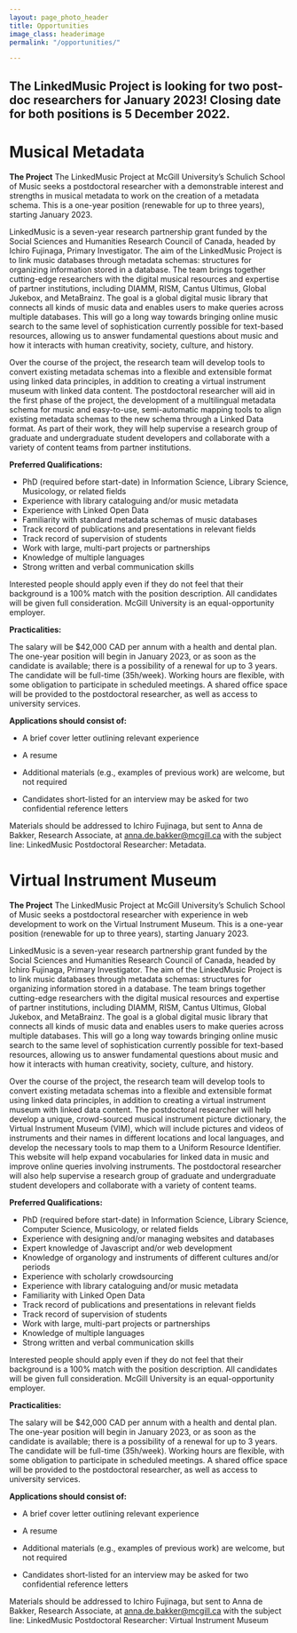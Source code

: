 ```yaml
---
layout: page_photo_header
title: Opportunities
image_class: headerimage
permalink: "/opportunities/"

---
```

## The LinkedMusic Project is looking for two post-doc researchers for January 2023! Closing date for both positions is 5 December 2022.

# Musical Metadata

**The Project**
The LinkedMusic Project at McGill University’s Schulich School of Music seeks a postdoctoral researcher with a demonstrable interest and strengths in musical metadata to work on the creation of a metadata schema. This is a one-year position (renewable for up to three years), starting January 2023. 

LinkedMusic is a seven-year research partnership grant funded by the Social Sciences and Humanities Research Council of Canada, headed by Ichiro Fujinaga, Primary Investigator. The aim of the LinkedMusic Project is to link music databases through metadata schemas: structures for organizing information stored in a database.  The team brings together cutting-edge researchers with the digital musical resources and expertise of partner institutions, including DIAMM, RISM, Cantus Ultimus, Global Jukebox, and MetaBrainz. The goal is a global digital music library that connects all kinds of music data and enables users to make queries across multiple databases. This will go a long way towards bringing online music search to the same level of sophistication currently possible for text-based resources, allowing us to answer fundamental questions about music and how it interacts with human creativity, society, culture, and history. 

Over the course of the project, the research team will develop tools to convert existing metadata schemas into a flexible and extensible format using linked data principles, in addition to creating a virtual instrument museum with linked data content. The postdoctoral researcher will aid in the first phase of the project, the development of a multilingual metadata schema for music and easy-to-use, semi-automatic mapping tools to align existing metadata schemas to the new schema through a Linked Data format.  As part of their work, they will help supervise a research group of graduate and undergraduate student developers and collaborate with a variety of content teams from partner institutions. 

**Preferred Qualifications:**
* PhD (required before start-date) in Information Science, Library Science, Musicology, or related fields 
* Experience with library cataloguing and/or music metadata 
* Experience with Linked Open Data 
* Familiarity with standard metadata schemas of music databases 
* Track record of publications and presentations in relevant fields 
* Track record of supervision of students 
* Work with large, multi-part projects or partnerships 
* Knowledge of multiple languages 
* Strong written and verbal communication skills 

Interested people should apply even if they do not feel that their background is a 100% match with the position description. All candidates will be given full consideration. McGill University is an equal-opportunity employer. 

**Practicalities:**

The salary will be $42,000 CAD per annum with a health and dental plan. The one-year position will begin in January 2023, or as soon as the candidate is available; there is a possibility of a renewal for up to 3 years. The candidate will be full-time (35h/week). Working hours are flexible, with some obligation to participate in scheduled meetings. A shared office space will be provided to the postdoctoral researcher, as well as access to university services.  

**Applications should consist of:**
* A brief cover letter outlining relevant experience
* A resume
* Additional materials (e.g., examples of previous work) are welcome, but not required

* Candidates short-listed for an interview may be asked for two confidential reference letters

Materials should be addressed to Ichiro Fujinaga, but sent to Anna de Bakker,  Research Associate, at anna.de.bakker@mcgill.ca with the subject line: LinkedMusic Postdoctoral Researcher: Metadata. 

# Virtual Instrument Museum

**The Project**
The LinkedMusic Project at McGill University’s Schulich School of Music seeks a postdoctoral researcher with experience in web development to work on the Virtual Instrument Museum. This is a one-year position (renewable for up to three years), starting January 2023.

LinkedMusic is a seven-year research partnership grant funded by the Social Sciences and Humanities Research Council of Canada, headed by Ichiro Fujinaga, Primary Investigator. The aim of the LinkedMusic Project is to link music databases through metadata schemas: structures for organizing information stored in a database.  The team brings together cutting-edge researchers with the digital musical resources and expertise of partner institutions, including DIAMM, RISM, Cantus Ultimus, Global Jukebox, and MetaBrainz. The goal is a global digital music library that connects all kinds of music data and enables users to make queries across multiple databases. This will go a long way towards bringing online music search to the same level of sophistication currently possible for text-based resources, allowing us to answer fundamental questions about music and how it interacts with human creativity, society, culture, and history. 

Over the course of the project, the research team will develop tools to convert existing metadata schemas into a flexible and extensible format using linked data principles, in addition to creating a virtual instrument museum with linked data content. The postdoctoral researcher will help develop a unique, crowd-sourced musical instrument picture dictionary, the Virtual Instrument Museum (VIM), which will include pictures and videos of instruments and their names in different locations and local languages, and develop the necessary tools to map them to a Uniform Resource Identifier. This website will help expand vocabularies for linked data in music and improve online queries involving instruments. The postdoctoral researcher will also help supervise a research group of graduate and undergraduate student developers and collaborate with a variety of content teams. 

**Preferred Qualifications:**
* PhD (required before start-date) in Information Science, Library Science, Computer Science, Musicology, or related fields  
* Experience with designing and/or managing websites and databases 
* Expert knowledge of Javascript and/or web development 
* Knowledge of organology and instruments of different cultures and/or periods 
* Experience with scholarly crowdsourcing 
* Experience with library cataloguing and/or music metadata 
* Familiarity with Linked Open Data 
* Track record of publications and presentations in relevant fields 
* Track record of supervision of students 
* Work with large, multi-part projects or partnerships 
* Knowledge of multiple languages 
* Strong written and verbal communication skills 

Interested people should apply even if they do not feel that their background is a 100% match with the position description. All candidates will be given full consideration. McGill University is an equal-opportunity employer. 

**Practicalities:**

The salary will be $42,000 CAD per annum with a health and dental plan. The one-year position will begin in January 2023, or as soon as the candidate is available; there is a possibility of a renewal for up to 3 years. The candidate will be full-time (35h/week). Working hours are flexible, with some obligation to participate in scheduled meetings. A shared office space will be provided to the postdoctoral researcher, as well as access to university services.  

**Applications should consist of:**
* A brief cover letter outlining relevant experience
* A resume
* Additional materials (e.g., examples of previous work) are welcome, but not required

* Candidates short-listed for an interview may be asked for two confidential reference letters

Materials should be addressed to Ichiro Fujinaga, but sent to Anna de Bakker, Research Associate, at anna.de.bakker@mcgill.ca with the subject line: LinkedMusic Postdoctoral Researcher: Virtual Instrument Museum 